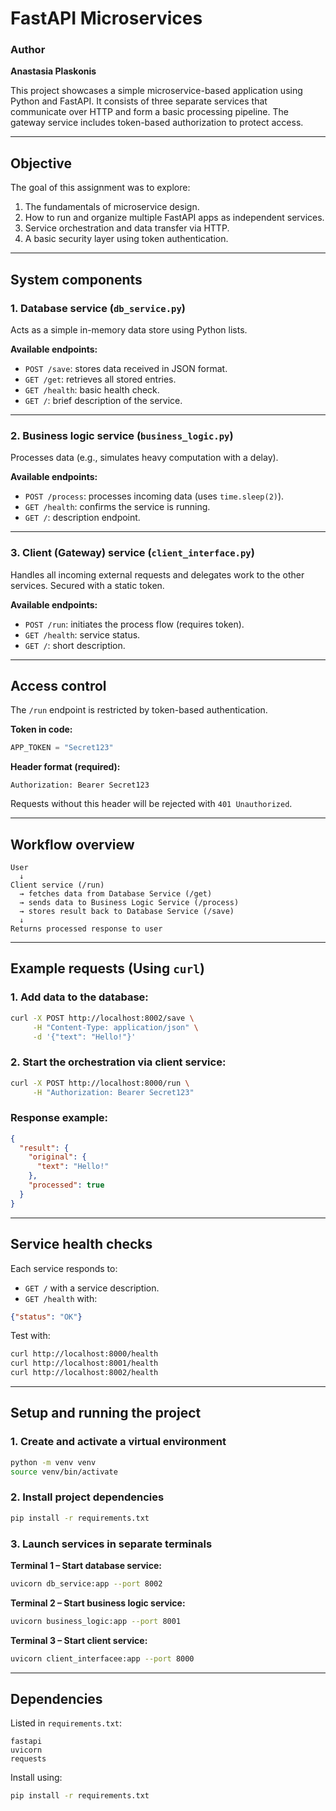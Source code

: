 # FastAPI Microservices 

### Author
**Anastasia Plaskonis**

This project showcases a simple microservice-based application using Python and FastAPI. It consists of three separate services that communicate over HTTP and form a basic processing pipeline. The gateway service includes token-based authorization to protect access.

---

## Objective

The goal of this assignment was to explore:
1. The fundamentals of microservice design.
2. How to run and organize multiple FastAPI apps as independent services.
3. Service orchestration and data transfer via HTTP.
4. A basic security layer using token authentication.

---

## System components

### 1. Database service (`db_service.py`)
Acts as a simple in-memory data store using Python lists.

**Available endpoints:**
- `POST /save`: stores data received in JSON format.
- `GET /get`: retrieves all stored entries.
- `GET /health`: basic health check.
- `GET /`: brief description of the service.

---

### 2. Business logic service (`business_logic.py`)
Processes data (e.g., simulates heavy computation with a delay).

**Available endpoints:**
- `POST /process`: processes incoming data (uses `time.sleep(2)`).
- `GET /health`: confirms the service is running.
- `GET /`: description endpoint.

---

### 3. Client (Gateway) service (`client_interface.py`)
Handles all incoming external requests and delegates work to the other services. Secured with a static token.

**Available endpoints:**
- `POST /run`: initiates the process flow (requires token).
- `GET /health`: service status.
- `GET /`: short description.

---

## Access control

The `/run` endpoint is restricted by token-based authentication.

**Token in code:**
```python
APP_TOKEN = "Secret123"
```

**Header format (required):**
```
Authorization: Bearer Secret123
```

Requests without this header will be rejected with `401 Unauthorized`.

---

## Workflow overview

```text
User
  ↓
Client service (/run)
  → fetches data from Database Service (/get)
  → sends data to Business Logic Service (/process)
  → stores result back to Database Service (/save)
  ↓
Returns processed response to user
```

---

## Example requests (Using `curl`)

### 1. Add data to the database:

```bash
curl -X POST http://localhost:8002/save \
     -H "Content-Type: application/json" \
     -d '{"text": "Hello!"}'
```

### 2. Start the orchestration via client service:

```bash
curl -X POST http://localhost:8000/run \
     -H "Authorization: Bearer Secret123"
```

### Response example:

```json
{
  "result": {
    "original": {
      "text": "Hello!"
    },
    "processed": true
  }
}
```

---

## Service health checks

Each service responds to:
- `GET /` with a service description.
- `GET /health` with:
```json
{"status": "OK"}
```

Test with:
```bash
curl http://localhost:8000/health
curl http://localhost:8001/health
curl http://localhost:8002/health
```

---

## Setup and running the project

### 1. Create and activate a virtual environment

```bash
python -m venv venv
source venv/bin/activate  
```

### 2. Install project dependencies

```bash
pip install -r requirements.txt
```

### 3. Launch services in separate terminals

**Terminal 1 – Start database service:**
```bash
uvicorn db_service:app --port 8002
```

**Terminal 2 – Start business logic service:**
```bash
uvicorn business_logic:app --port 8001
```

**Terminal 3 – Start client service:**
```bash
uvicorn client_interfacee:app --port 8000
```

---

## Dependencies

Listed in `requirements.txt`:
```
fastapi
uvicorn
requests
```

Install using:
```bash
pip install -r requirements.txt
```

